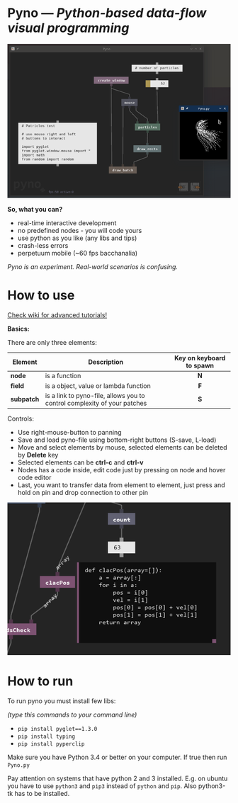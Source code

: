 # Pyno — *Python-based data-flow visual programming*
![Pyno](screenshots/particles.png)

**So, what you can?**
- real-time interactive development
- no predefined nodes - you will code yours 
- use python as you like (any libs and tips)
- crash-less errors
- perpetuum mobile (~60 fps bacchanalia)

*Pyno is an experiment. Real-world scenarios is confusing.*

# How to use

[Check wiki for advanced tutorials!](https://github.com/honix/Pyno/wiki)

**Basics:**

There are only three elements:

| Element | Description | Key on keyboard to spawn |
|-|-|:-:|
| **node** | is a function | **N** |
| **field** | is a object, value or lambda function | **F** |
| **subpatch** | is a link to pyno-file, allows you to control complexity of your patches | **S** |

Controls:
- Use right-mouse-button to panning
- Save and load pyno-file using bottom-right buttons (S-save, L-load)
- Move and select elements by mouse, selected elements can be deleted by **Delete** key
- Selected elements can be **ctrl-c** and **ctrl-v**
- Nodes has a code inside, edit code just by pressing on node and hover code editor
- Last, you want to transfer data from element to element, just press and hold on pin and drop connection to other pin

![Pyno](screenshots/edit.png)

# How to run
To run pyno you must install few libs:

*(type this commands to your command line)*

* ```pip install pyglet==1.3.0```
* ```pip install typing```
* ```pip install pyperclip```

Make sure you have Python 3.4 or better on your computer. If true then run ```Pyno.py```

Pay attention on systems that have python 2 and 3 installed. E.g. on ubuntu you have to use
`python3` and `pip3` instead of `python` and `pip`. Also python3-tk has to be installed.
